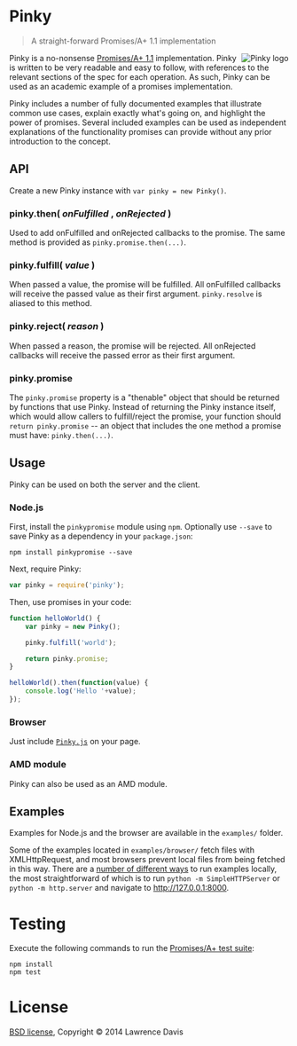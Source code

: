 # Pinky
> A straight-forward Promises/A+ 1.1 implementation
<img src="http://lazd.github.com/Pinky/images/pinky_logo_small.png" align="right" alt="Pinky logo">

Pinky is a no-nonsense [Promises/A+ 1.1][A+ spec] implementation. Pinky is written to be very readable and easy to follow, with references to the relevant sections of the spec for each operation. As such, Pinky can be used as an academic example of a promises implementation.

Pinky includes a number of fully documented examples that illustrate common use cases, explain exactly what's going on, and highlight the power of promises. Several included examples can be used as independent explanations of the functionality promises can provide without any prior introduction to the concept.


## API

Create a new Pinky instance with `var pinky = new Pinky()`.

### pinky.then( *onFulfilled* , *onRejected* )

Used to add onFulfilled and onRejected callbacks to the promise. The same method is provided as `pinky.promise.then(...)`.

### pinky.fulfill( *value* )

When passed a value, the promise will be fulfilled. All onFulfilled callbacks will receive the passed value as their first argument. `pinky.resolve` is aliased to this method.

### pinky.reject( *reason* )

When passed a reason, the promise will be rejected. All onRejected callbacks will receive the passed error as their first argument.

### pinky.promise

The `pinky.promise` property is a "thenable" object that should be returned by functions that use Pinky. Instead of returning the Pinky instance itself, which would allow callers to fulfill/reject the promise, your function should `return pinky.promise` -- an object that includes the one method a promise must have: `pinky.then(...)`.


## Usage

Pinky can be used on both the server and the client.


### Node.js

First, install the `pinkypromise` module using `npm`. Optionally use `--save` to save Pinky as a dependency in your `package.json`:

```shell
npm install pinkypromise --save
```

Next, require Pinky:

```javascript
var pinky = require('pinky');
```

Then, use promises in your code:

```javascript
function helloWorld() {
	var pinky = new Pinky();

	pinky.fulfill('world');

	return pinky.promise;
}

helloWorld().then(function(value) {
	console.log('Hello '+value);
});
```


### Browser

Just include [`Pinky.js`][Pinky JS] on your page.


### AMD module

Pinky can also be used as an AMD module.


## Examples

Examples for Node.js and the browser are available in the `examples/` folder.

Some of the examples located in `examples/browser/` fetch files with XMLHttpRequest, and most browsers prevent local files from being fetched in this way. There are a [number of different ways][Run examples locally] to run examples locally, the most straightforward of which is to run `python -m SimpleHTTPServer` or `python -m http.server` and navigate to http://127.0.0.1:8000.


# Testing

Execute the following commands to run the [Promises/A+ test suite][A+ tests]:

```shell
npm install
npm test
```


# License

[BSD license], Copyright &copy; 2014 Lawrence Davis


[Run examples locally]: https://github.com/mrdoob/three.js/wiki/How-to-run-things-locally
[A+ spec]: http://promises-aplus.github.com/promises-spec/
[A+ tests]: https://github.com/promises-aplus/promises-tests
[BSD license]: https://github.com/lazd/Pinky/blob/master/LICENSE.md
[Pinky JS]: https://raw.github.com/lazd/Pinky/master/pinky.js
